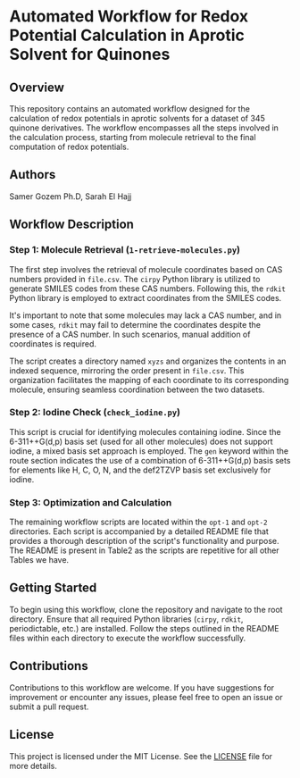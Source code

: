 # Automated Workflow for Redox Potential Calculation in Aprotic Solvent for Quinones

## Overview

This repository contains an automated workflow designed for the calculation of redox potentials in aprotic solvents for a dataset of 345 quinone derivatives. The workflow encompasses all the steps involved in the calculation process, starting from molecule retrieval to the final computation of redox potentials.

## Authors

Samer Gozem Ph.D, Sarah El Hajj

## Workflow Description

### Step 1: Molecule Retrieval (`1-retrieve-molecules.py`)

The first step involves the retrieval of molecule coordinates based on CAS numbers provided in `file.csv`. The `cirpy` Python library is utilized to generate SMILES codes from these CAS numbers. Following this, the `rdkit` Python library is employed to extract coordinates from the SMILES codes.

It's important to note that some molecules may lack a CAS number, and in some cases, `rdkit` may fail to determine the coordinates despite the presence of a CAS number. In such scenarios, manual addition of coordinates is required.

The script creates a directory named `xyzs` and organizes the contents in an indexed sequence, mirroring the order present in `file.csv`. This organization facilitates the mapping of each coordinate to its corresponding molecule, ensuring seamless coordination between the two datasets.

### Step 2: Iodine Check (`check_iodine.py`)

This script is crucial for identifying molecules containing iodine. Since the 6-311++G(d,p) basis set (used for all other molecules) does not support iodine, a mixed basis set approach is employed. The `gen` keyword within the route section indicates the use of a combination of 6-311++G(d,p) basis sets for elements like H, C, O, N, and the def2TZVP basis set exclusively for iodine.

### Step 3: Optimization and Calculation

The remaining workflow scripts are located within the `opt-1` and `opt-2` directories. Each script is accompanied by a detailed README file that provides a thorough description of the script's functionality and purpose. The README is present in Table2 as the scripts are repetitive for all other Tables we have.

## Getting Started

To begin using this workflow, clone the repository and navigate to the root directory. Ensure that all required Python libraries (`cirpy`, `rdkit`, periodictable, etc.) are installed. Follow the steps outlined in the README files within each directory to execute the workflow successfully.

## Contributions

Contributions to this workflow are welcome. If you have suggestions for improvement or encounter any issues, please feel free to open an issue or submit a pull request.

## License

This project is licensed under the MIT License. See the [LICENSE](LICENSE.md) file for more details.
